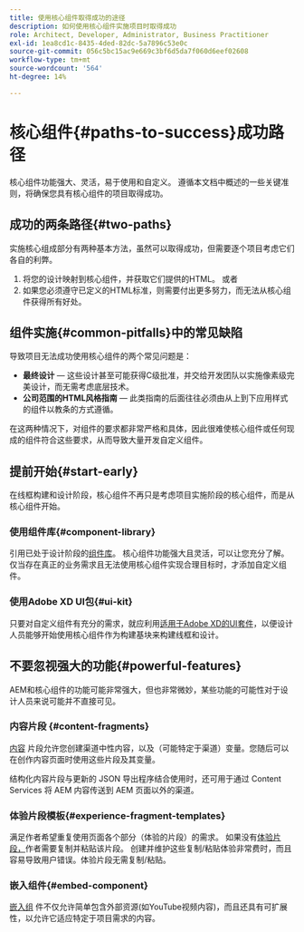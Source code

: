 ```yaml
---
title: 使用核心组件取得成功的途径
description: 如何使用核心组件实施项目时取得成功
role: Architect, Developer, Administrator, Business Practitioner
exl-id: 1ea8cd1c-8435-4ded-82dc-5a7896c53e0c
source-git-commit: 056c5bc15ac9e669c3bf6d5da7f060d6eef02608
workflow-type: tm+mt
source-wordcount: '564'
ht-degree: 14%

---
```


# 核心组件{#paths-to-success}成功路径

核心组件功能强大、灵活，易于使用和自定义。 遵循本文档中概述的一些关键准则，将确保您具有核心组件的项目取得成功。

## 成功的两条路径{#two-paths}

实施核心组成部分有两种基本方法，虽然可以取得成功，但需要逐个项目考虑它们各自的利弊。

1. 将您的设计映射到核心组件，并获取它们提供的HTML。 或者
1. 如果您必须遵守已定义的HTML标准，则需要付出更多努力，而无法从核心组件获得所有好处。

## 组件实施{#common-pitfalls}中的常见缺陷

导致项目无法成功使用核心组件的两个常见问题是：

* **最终设计**  — 这些设计甚至可能获得C级批准，并交给开发团队以实施像素级完美设计，而无需考虑底层技术。
* **公司范围的HTML风格指南**  — 此类指南的后面往往必须由从上到下应用样式的组件以教条的方式遵循。

在这两种情况下，对组件的要求都非常严格和具体，因此很难使核心组件或任何现成的组件符合这些要求，从而导致大量开发自定义组件。

## 提前开始{#start-early}

在线框构建和设计阶段，核心组件不再只是考虑项目实施阶段的核心组件，而是从核心组件开始。

### 使用组件库{#component-library}

引用已处于设计阶段的[组件库](https://adobe.com/go/aem_cmp_library)。 核心组件功能强大且灵活，可以让您充分了解。 仅当存在真正的业务需求且无法使用核心组件实现合理目标时，才添加自定义组件。

### 使用Adobe XD UI包{#ui-kit}

只要对自定义组件有充分的需求，就应利用[适用于Adobe XD的UI套件](https://experienceleague.adobe.com/docs/experience-manager-learn/assets/AEM-CoreComponents-UI-Kit.xd)，以便设计人员能够开始使用核心组件作为构建基块来构建线框和设计。

## 不要忽视强大的功能{#powerful-features}

AEM和核心组件的功能可能非常强大，但也非常微妙，某些功能的可能性对于设计人员来说可能并不直接可见。

### 内容片段 {#content-fragments}

[内容](https://docs.adobe.com/content/help/en/experience-manager-cloud-service/sites/authoring/fundamentals/content-fragments.html) 片段允许您创建渠道中性内容，以及（可能特定于渠道）变量。您随后可以在创作内容页面时使用这些片段及其变量。

结构化内容片段与更新的 JSON 导出程序结合使用时，还可用于通过 Content Services 将 AEM 内容传送到 AEM 页面以外的渠道。

### 体验片段模板{#experience-fragment-templates}

满足作者希望重复使用页面各个部分（体验的片段）的需求。
如果没有[体验片段，](https://docs.adobe.com/content/help/en/experience-manager-cloud-service/sites/authoring/fundamentals/experience-fragments.html)作者需要复制并粘贴该片段。 创建并维护这些复制/粘贴体验非常费时，而且容易导致用户错误。体验片段无需复制/粘贴。

### 嵌入组件{#embed-component}

[嵌入组](/help/components/embed.md) 件不仅允许简单包含外部资源(如YouTube视频内容)，而且还具有可扩展性，以允许它适应特定于项目需求的内容。
